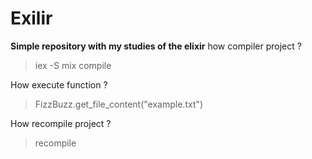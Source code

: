 # Exilir

**Simple repository with  my studies of the elixir**
how compiler project ?
> iex -S mix
> compile

How execute function ?
> FizzBuzz.get_file_content("example.txt")

How recompile project ?
> recompile

